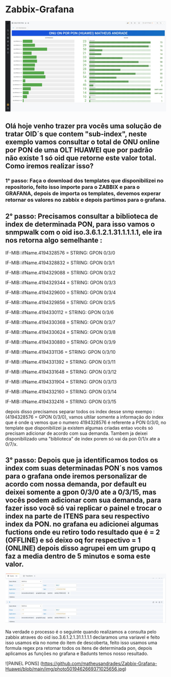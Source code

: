 # Zabbix-Grafana
![PAINEL PONS](https://github.com/matheusandrades/Zabbix-Grafana/blob/main/img/photo5019462669371025653.jpg)

## Olá hoje venho trazer pra vocês uma solução de tratar OID´s que contem "sub-index", neste exemplo vamos consultar o total de ONU online por PON de uma OLT HUAWEI que por padrão não existe 1 só oid que retorne este valor total. Como iremos realizar isso?



### 1° passo: Faça o download dos templates que disponibilizei no repositorio, feito isso importe para o ZABBIX e para o GRAFANA, depois de importa os templates, devemos experar retornar os valores no zabbix e depois partimos para o grafana.


## 2° passo: Precisamos consultar a biblioteca de index de determinada PON, para isso vamos o snmpwalk com o oid iso.3.6.1.2.1.31.1.1.1.1, ele ira nos retorna algo semelhante : 


IF-MIB::ifName.4194328576 = STRING: GPON 0/3/0

IF-MIB::ifName.4194328832 = STRING: GPON 0/3/1

IF-MIB::ifName.4194329088 = STRING: GPON 0/3/2

IF-MIB::ifName.4194329344 = STRING: GPON 0/3/3

IF-MIB::ifName.4194329600 = STRING: GPON 0/3/4

IF-MIB::ifName.4194329856 = STRING: GPON 0/3/5

IF-MIB::ifName.4194330112 = STRING: GPON 0/3/6

IF-MIB::ifName.4194330368 = STRING: GPON 0/3/7

IF-MIB::ifName.4194330624 = STRING: GPON 0/3/8

IF-MIB::ifName.4194330880 = STRING: GPON 0/3/9

IF-MIB::ifName.4194331136 = STRING: GPON 0/3/10

IF-MIB::ifName.4194331392 = STRING: GPON 0/3/11

IF-MIB::ifName.4194331648 = STRING: GPON 0/3/12

IF-MIB::ifName.4194331904 = STRING: GPON 0/3/13

IF-MIB::ifName.4194332160 = STRING: GPON 0/3/14

IF-MIB::ifName.4194332416 = STRING: GPON 0/3/15


depois disso precisamos separar todos os index desse snmp exempo : (4194328576 = GPON 0/3/0), vamos ultilar somente a informação do index que é onde q vemos que o numero 4194328576 é referente a PON 0/3/0, no template que disponibilizei ja existem algumas criadas entao vocês só precisam adicionar de acordo com sua demanda. Tambem ja deixei disponibilizado uma "biblioteca" de index porem só vai da pon 0/1/x ate a 0/7/x.


## 3° passo: Depois que ja identificamos todos os index com suas determinadas PON´s nos vamos para o grafana onde iremos personalizar de acordo com nossa demanda, por default eu deixei somente a gpon 0/3/0 ate a 0/3/15, mas vocês podem adicionar com sua demanda, para fazer isso você só vai replicar o painel e trocar o index na parte de ITENS para seu respectivo index da PON. no grafana eu adicionei algumas fuctions onde eu retiro todo resultado que é = 2 (OFFLINE) e só deixo oq for respectivo = 1 (ONLINE) depois disso agrupei em um grupo q faz a media dentro de 5 minutos e soma este valor.

![PAINEL PONS](https://github.com/matheusandrades/Zabbix-Grafana/blob/main/img/photo5019462669371025655.jpg)

Na verdade o processo é o seguinte quando realizamos a consulta pelo zabbix atraves do oid iso.3.6.1.2.1.31.1.1.1.1 declaramos uma variavel e feito isso usamos ela no nome do item de descoberta, feito isso usamos uma formula regex pra retornar todos os itens de determinada pon, depois aplicamos as funções no grafana e Badunts temos nosso resultado.


![PAINEL PONS] (https://github.com/matheusandrades/Zabbix-Grafana-Huawei/blob/main/img/photo5019462669371025656.jpg)







